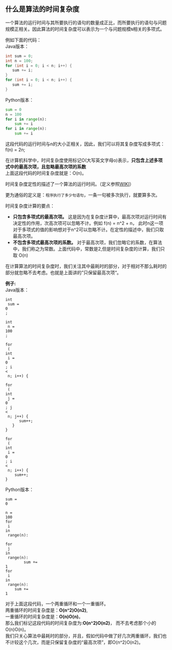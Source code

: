 ## 什么是算法的时间复杂度

一个算法的运行时间与其所要执行的语句的数量成正比，而所要执行的语句与问题规模正相关。因此算法的时间复杂度可以表示为一个与问题规模`N`相关的多项式。

例如下面的代码：  
Java版本：

```java
int sum = 0;
int n = 100;
for (int i = 0; i < n; i++) {
   sum += i;
}
for (int i = 0; i < n; i++) {
   sum += i;
}
```

Python版本：

```py
sum = 0
n = 100
for i in range(n):
    sum += i
for i in range(n):
    sum += i
```

这段代码的运行时间与n的大小正相关，因此，我们可以将其复杂度写成多项式：f\(n\) = 2n;

在计算机科学中，时间复杂度使用标记O\(大写英文字母o\)表示，**只包含上述多项式中的最高次项，且忽略最高次项的系数**  
上面这段代码的时间复杂度就是：O\(n\)。

时间复杂度定性的描述了一个算法的运行时间。（定义参照[WIKI](https://zh.wikipedia.org/wiki/时间复杂度)）

更为通俗的定义是：`程序执行了多少句语句`，一条一句被多次执行，就要算多次。

时间复杂度计算的要点：

* **只包含多项式的最高次项。**
  这是因为在复杂度计算中，最高次项对运行时间有决定性的作用，次高次项可以忽略不计。例如
  f\(n\) = n^2 + n， 此时n这一项对于多项式的值的影响想对于n^2可以忽略不计。在定性的描述中，我们只取最高次项。
* **不包含多项式最高次项的系数。**
  对于最高次项，我们忽略它的系数，在算法中，我们称之为常数。上面代码中，常数是2,但是时间复杂度的计算，我们只取
  O\(n\)

在计算算法的时间复杂度时，我们关注其中最耗时的部分，对于相对不那么耗时的部分就忽略不去考虑。也就是上面讲的”只保留最高次项“。

**例子:**  
Java版本：

```
int
 sum = 
0
;

int
 n = 
100
;

for
 (
int
 i = 
0
; i 
<
 n; i++) {

for
 (
int
 j = 
0
; j 
<
 n; j++) {
      sum++;
   }
}

for
 (
int
 i = 
0
; i 
<
 n; i++) {
    sum++;
}
```

Python版本：

```
sum = 
0

n = 
100
for
 i 
in
 range(n):

for
 j 
in
 range(n):
        sum += 
1
for
 i 
in
 range(n):
    sum += 
1
```

对于上面这段代码，一个两重循环和一个一重循环。  
两重循环的时间复杂度是：**O\(n^2\)O\(n2\)**,  
一重循环的时间复杂度是：**O\(n\)O\(n\)**。  
那么我们标记这段代码的时间复杂度为:**O\(n^2\)O\(n2\)**， 而不去考虑那个小的O\(n\)O\(n\)。  
我们只关心算法中最耗时的部分，并且，假如代码中做了好几次两重循环，我们也不计较这个几次，而是只保留复杂度的“最高次项”，即O\(n^2\)O\(n2\)。

